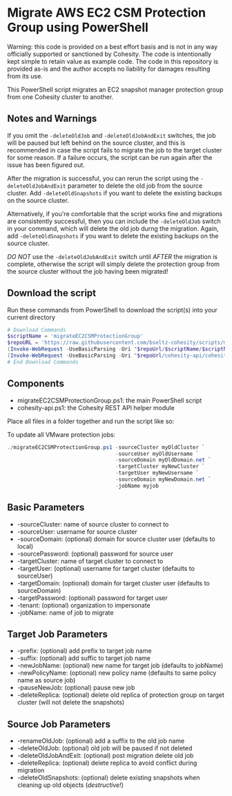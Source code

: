# Migrate AWS EC2 CSM Protection Group using PowerShell

Warning: this code is provided on a best effort basis and is not in any way officially supported or sanctioned by Cohesity. The code is intentionally kept simple to retain value as example code. The code in this repository is provided as-is and the author accepts no liability for damages resulting from its use.

This PowerShell script migrates an EC2 snapshot manager protection group from one Cohesity cluster to another.

## Notes and Warnings

If you omit the `-deleteOldJob` and `-deleteOldJobAndExit` switches, the job will be paused but left behind on the source cluster, and this is recommended in case the script fails to migrate the job to the target cluster for some reason. If a failure occurs, the script can be run again after the issue has been figured out.

After the migration is successful, you can rerun the script using the `-deleteOldJobAndExit` parameter to delete the old job from the source cluster. Add `-deleteOldSnapshots` if you want to delete the existing backups on the source cluster.

Alternatively, if you're comfortable that the script works fine and migrations are consistently successful, then you can include the `-deleteOldJob` switch in your command, which will delete the old job durng the migration. Again, add `-deleteOldSnapshots` if you want to delete the existing backups on the source cluster.

*DO NOT* use the `-deleteOldJobAndExit` switch until *AFTER* the migration is complete, otherwise the script will simply delete the protection group from the source cluster without the job having been migrated!

## Download the script

Run these commands from PowerShell to download the script(s) into your current directory

```powershell
# Download Commands
$scriptName = 'migrateEC2CSMProtectionGroup'
$repoURL = 'https://raw.githubusercontent.com/bseltz-cohesity/scripts/master/powershell'
(Invoke-WebRequest -UseBasicParsing -Uri "$repoUrl/$scriptName/$scriptName.ps1").content | Out-File "$scriptName.ps1"; (Get-Content "$scriptName.ps1") | Set-Content "$scriptName.ps1"
(Invoke-WebRequest -UseBasicParsing -Uri "$repoUrl/cohesity-api/cohesity-api.ps1").content | Out-File cohesity-api.ps1; (Get-Content cohesity-api.ps1) | Set-Content cohesity-api.ps1
# End Download Commands
```

## Components

* migrateEC2CSMProtectionGroup.ps1: the main PowerShell script
* cohesity-api.ps1: the Cohesity REST API helper module

Place all files in a folder together and run the script like so:

To update all VMware protection jobs:

```powershell
./migrateEC2CSMProtectionGroup.ps1 -sourceCluster myOldCluster `
                                   -sourceUser myOldUsername `
                                   -sourceDomain myOldDomain.net `
                                   -targetCluster myNewCluster `
                                   -targetUser myNewUsername `
                                   -sourceDomain myNewDomain.net `
                                   -jobName myjob
```

## Basic Parameters

* -sourceCluster: name of source cluster to connect to
* -sourceUser: username for source cluster
* -sourceDomain: (optional) domain for source cluster user (defaults to local)
* -sourcePassword: (optional) password for source user
* -targetCluster: name of target cluster to connect to
* -targetUser: (optional) username for target cluster (defaults to sourceUser)
* -targetDomain: (optional) domain for target cluster user (defaults to sourceDomain)
* -targetPassword: (optional) password for target user
* -tenant: (optional) organization to impersonate
* -jobName: name of job to migrate

## Target Job Parameters

* -prefix: (optional) add prefix to target job name
* -suffix: (optional) add suffic to target job name
* -newJobName: (optional) new name for target job (defaults to jobName)
* -newPolicyName: (optional) new policy name (defaults to same policy name as source job)
* -pauseNewJob: (optional) pause new job
* -deleteReplica: (optional) delete old replica of protection group on target cluster (will not delete the snapshots)

## Source Job Parameters

* -renameOldJob: (optional) add a suffix to the old job name
* -deleteOldJob: (optional) old job will be paused if not deleted
* -deleteOldJobAndExit: (optional) post migration delete old job
* -deleteReplica: (optional) delete replica to avoid conflict during migration
* -deleteOldSnapshots: (optional) delete existing snapshots when cleaning up old objects (*destructive!*)
